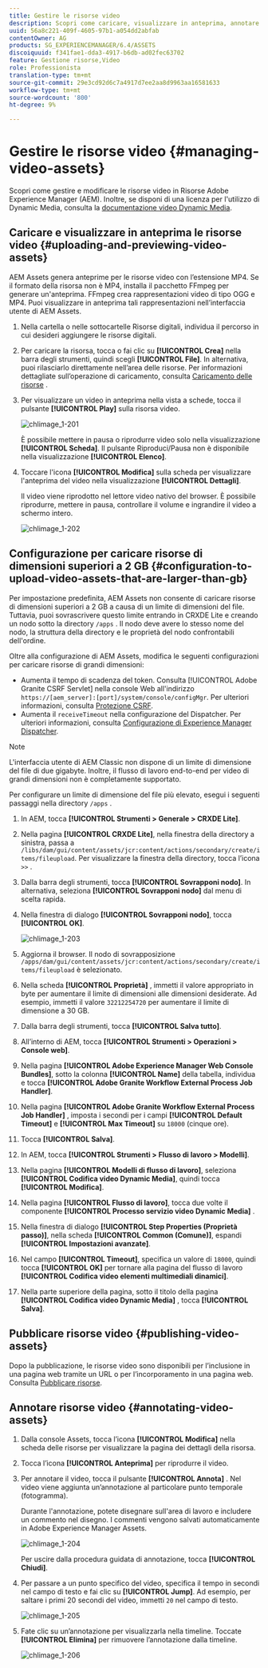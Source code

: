 ```yaml
---
title: Gestire le risorse video
description: Scopri come caricare, visualizzare in anteprima, annotare e pubblicare risorse video.
uuid: 56a8c221-409f-4605-97b1-a054dd2abfab
contentOwner: AG
products: SG_EXPERIENCEMANAGER/6.4/ASSETS
discoiquuid: f341fae1-dda3-4917-b6db-ad02fec63702
feature: Gestione risorse,Video
role: Professionista
translation-type: tm+mt
source-git-commit: 29e3cd92d6c7a4917d7ee2aa8d9963aa16581633
workflow-type: tm+mt
source-wordcount: '800'
ht-degree: 9%

---
```



# Gestire le risorse video {#managing-video-assets}

Scopri come gestire e modificare le risorse video in Risorse Adobe Experience Manager (AEM). Inoltre, se disponi di una licenza per l&#39;utilizzo di Dynamic Media, consulta la [documentazione video Dynamic Media](video.md).

## Caricare e visualizzare in anteprima le risorse video {#uploading-and-previewing-video-assets}

AEM Assets genera anteprime per le risorse video con l’estensione MP4. Se il formato della risorsa non è MP4, installa il pacchetto FFmpeg per generare un&#39;anteprima. FFmpeg crea rappresentazioni video di tipo OGG e MP4. Puoi visualizzare in anteprima tali rappresentazioni nell’interfaccia utente di AEM Assets.

1. Nella cartella o nelle sottocartelle Risorse digitali, individua il percorso in cui desideri aggiungere le risorse digitali.
1. Per caricare la risorsa, tocca o fai clic su **[!UICONTROL Crea]** nella barra degli strumenti, quindi scegli **[!UICONTROL File]**. In alternativa, puoi rilasciarlo direttamente nell’area delle risorse. Per informazioni dettagliate sull’operazione di caricamento, consulta [Caricamento delle risorse](managing-assets-touch-ui.md#uploading-assets) .
1. Per visualizzare un video in anteprima nella vista a schede, tocca il pulsante **[!UICONTROL Play]** sulla risorsa video.

   ![chlimage_1-201](assets/chlimage_1-201.png)

   È possibile mettere in pausa o riprodurre video solo nella visualizzazione **[!UICONTROL Scheda]**. Il pulsante Riproduci/Pausa non è disponibile nella visualizzazione **[!UICONTROL Elenco]**.

1. Toccare l&#39;icona **[!UICONTROL Modifica]** sulla scheda per visualizzare l&#39;anteprima del video nella visualizzazione **[!UICONTROL Dettagli]**.

   Il video viene riprodotto nel lettore video nativo del browser. È possibile riprodurre, mettere in pausa, controllare il volume e ingrandire il video a schermo intero.

   ![chlimage_1-202](assets/chlimage_1-202.png)

## Configurazione per caricare risorse di dimensioni superiori a 2 GB {#configuration-to-upload-video-assets-that-are-larger-than-gb}

Per impostazione predefinita, AEM Assets non consente di caricare risorse di dimensioni superiori a 2 GB a causa di un limite di dimensioni del file. Tuttavia, puoi sovrascrivere questo limite entrando in CRXDE Lite e creando un nodo sotto la directory `/apps` . Il nodo deve avere lo stesso nome del nodo, la struttura della directory e le proprietà del nodo confrontabili dell&#39;ordine.

Oltre alla configurazione di AEM Assets, modifica le seguenti configurazioni per caricare risorse di grandi dimensioni:

* Aumenta il tempo di scadenza del token. Consulta [!UICONTROL Adobe Granite CSRF Servlet] nella console Web all&#39;indirizzo `https://[aem_server]:[port]/system/console/configMgr`. Per ulteriori informazioni, consulta [Protezione CSRF](/help/sites-developing/csrf-protection.md).
* Aumenta il `receiveTimeout` nella configurazione del Dispatcher. Per ulteriori informazioni, consulta [Configurazione di Experience Manager Dispatcher](https://docs.adobe.com/content/help/en/experience-manager-dispatcher/using/configuring/dispatcher-configuration.html#renders-options).

>[!NOTE]
>
>L&#39;interfaccia utente di AEM Classic non dispone di un limite di dimensione del file di due gigabyte. Inoltre, il flusso di lavoro end-to-end per video di grandi dimensioni non è completamente supportato.

Per configurare un limite di dimensione del file più elevato, esegui i seguenti passaggi nella directory `/apps` .

1. In AEM, tocca **[!UICONTROL Strumenti > Generale > CRXDE Lite]**.
1. Nella pagina **[!UICONTROL CRXDE Lite]**, nella finestra della directory a sinistra, passa a `/libs/dam/gui/content/assets/jcr:content/actions/secondary/create/items/fileupload`. Per visualizzare la finestra della directory, tocca l’icona `>>` .
1. Dalla barra degli strumenti, tocca **[!UICONTROL Sovrapponi nodo]**. In alternativa, seleziona **[!UICONTROL Sovrapponi nodo]** dal menu di scelta rapida.
1. Nella finestra di dialogo **[!UICONTROL Sovrapponi nodo]**, tocca **[!UICONTROL OK]**.

   ![chlimage_1-203](assets/chlimage_1-203.png)

1. Aggiorna il browser. Il nodo di sovrapposizione `/apps/dam/gui/content/assets/jcr:content/actions/secondary/create/items/fileupload` è selezionato.
1. Nella scheda **[!UICONTROL Proprietà]** , immetti il valore appropriato in byte per aumentare il limite di dimensioni alle dimensioni desiderate. Ad esempio, immetti il valore `32212254720` per aumentare il limite di dimensione a 30 GB.

1. Dalla barra degli strumenti, tocca **[!UICONTROL Salva tutto]**.
1. All’interno di AEM, tocca **[!UICONTROL Strumenti > Operazioni > Console web]**.
1. Nella pagina **[!UICONTROL Adobe Experience Manager Web Console Bundles]**, sotto la colonna **[!UICONTROL Name]** della tabella, individua e tocca **[!UICONTROL Adobe Granite Workflow External Process Job Handler]**.
1. Nella pagina **[!UICONTROL Adobe Granite Workflow External Process Job Handler]** , imposta i secondi per i campi **[!UICONTROL Default Timeout]** e **[!UICONTROL Max Timeout]** su `18000` (cinque ore).
1. Tocca **[!UICONTROL Salva]**.
1. In AEM, tocca **[!UICONTROL Strumenti > Flusso di lavoro > Modelli]**.
1. Nella pagina **[!UICONTROL Modelli di flusso di lavoro]**, seleziona **[!UICONTROL Codifica video Dynamic Media]**, quindi tocca **[!UICONTROL Modifica]**.
1. Nella pagina **[!UICONTROL Flusso di lavoro]**, tocca due volte il componente **[!UICONTROL Processo servizio video Dynamic Media]** .
1. Nella finestra di dialogo **[!UICONTROL Step Properties (Proprietà passo)]**, nella scheda **[!UICONTROL Common (Comune)]**, espandi **[!UICONTROL Impostazioni avanzate]**.
1. Nel campo **[!UICONTROL Timeout]**, specifica un valore di `18000`, quindi tocca **[!UICONTROL OK]** per tornare alla pagina del flusso di lavoro **[!UICONTROL Codifica video elementi multimediali dinamici]**.
1. Nella parte superiore della pagina, sotto il titolo della pagina **[!UICONTROL Codifica video Dynamic Media]** , tocca **[!UICONTROL Salva]**.

## Pubblicare risorse video {#publishing-video-assets}

Dopo la pubblicazione, le risorse video sono disponibili per l’inclusione in una pagina web tramite un URL o per l’incorporamento in una pagina web. Consulta [Pubblicare risorse](publishing-dynamicmedia-assets.md).

## Annotare risorse video {#annotating-video-assets}

1. Dalla console Assets, tocca l’icona **[!UICONTROL Modifica]** nella scheda delle risorse per visualizzare la pagina dei dettagli della risorsa.
1. Tocca l’icona **[!UICONTROL Anteprima]** per riprodurre il video.
1. Per annotare il video, tocca il pulsante **[!UICONTROL Annota]** . Nel video viene aggiunta un’annotazione al particolare punto temporale (fotogramma).

   Durante l&#39;annotazione, potete disegnare sull&#39;area di lavoro e includere un commento nel disegno. I commenti vengono salvati automaticamente in Adobe Experience Manager Assets.

   ![chlimage_1-204](assets/chlimage_1-204.png)

   Per uscire dalla procedura guidata di annotazione, tocca **[!UICONTROL Chiudi]**.

1. Per passare a un punto specifico del video, specifica il tempo in secondi nel campo di testo e fai clic su **[!UICONTROL Jump]**. Ad esempio, per saltare i primi 20 secondi del video, immetti `20` nel campo di testo.

   ![chlimage_1-205](assets/chlimage_1-205.png)

1. Fate clic su un’annotazione per visualizzarla nella timeline. Toccate **[!UICONTROL Elimina]** per rimuovere l’annotazione dalla timeline.

   ![chlimage_1-206](assets/chlimage_1-206.png)
